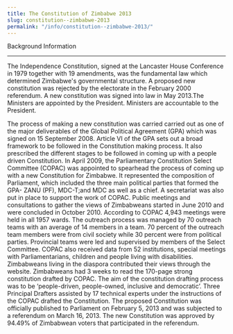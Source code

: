 ```yaml
---
title: The Constitution of Zimbabwe 2013
slug: constitution--zimbabwe-2013
permalink: "/info/constitution--zimbabwe-2013/"
---
```


Background Information

----------------------

The Independence Constitution, signed at the Lancaster House Conference in 1979 together with 19 amendments, was the fundamental law which determined Zimbabwe's governmental structure. A proposed new constitution was rejected by the electorate in the February 2000 referendum. A new constitution was signed into law in May 2013.The Ministers are appointed by the President. Ministers are accountable to the President.

The process of making a new constitution was carried carried out as one of the major deliverables of the Global Political Agreement (GPA) which was signed on 15 September 2008. Article VI of the GPA sets out a broad framework to be followed in the Constitution making process. It also prescribed the different stages to be followed in coming up with a people driven Constitution. In April 2009, the Parliamentary Constitution Select Committee (COPAC) was appointed to spearhead the process of coming up with a new Constitution for Zimbabwe. It represented the composition of Parliament, which included the three main political parties that formed the GPA- ZANU (PF), MDC-T;and MDC as well as a chief. A secretariat was also put in  place to support the work of COPAC. Public meetings and consultations to gather the views of Zimbabweans started in June 2010 and were concluded in October 2010. According to COPAC 4,943 meetings were held in all 1957 wards. The outreach process was managed by 70 outreach teams with an average of 14 members in a team. 70 percent of the outreach team members were from civil society while 30 percent were from political parties. Provincial teams were led and supervised by members of the Select Committee. COPAC also received data from 52 institutions, special meetings with Parliamentarians, children and people living with disabilities. Zimbabweans living in the diaspora contributed their views through the website. Zimbabweans had 3 weeks to read the 170-page strong constitution drafted by COPAC. The aim of the constitution drafting process was to be ‘people-driven, people-owned, inclusive and democratic’. Three Principal Drafters assisted by 17 technical experts under the instructions of the COPAC drafted the Constitution. The proposed Constitution was officially published to Parliament on February 5, 2013 and was subjected to a referendum on March 16, 2013. The new Constitution was approved by 94.49% of Zimbabwean voters that participated in the referendum.
